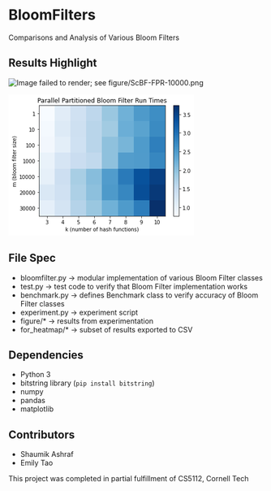 # BloomFilters

Comparisons and Analysis of Various Bloom Filters

## Results Highlight

![Image failed to render; see figure/ScBF-FPR-10000.png](https://Github.com/Shaumik-Ashraf/BloomFilters/blob/master/fiugre/ScBF-FPR-10000.png?raw=true)

![Image failed to render; see figure/PPBF-runtime-10000-k10.png](https://Github.com/Shaumik-Ashraf/BloomFilters/blob/master/figure/PPBF-runtime-10000-k10.png?raw=true)

## File Spec
 - bloomfilter.py -> modular implementation of various Bloom Filter classes
 - test.py -> test code to verify that Bloom Filter implementation works
 - benchmark.py -> defines Benchmark class to verify accuracy of Bloom Filter classes
 - experiment.py -> experiment script
 - figure/* -> results from experimentation
 - for_heatmap/* -> subset of results exported to CSV

## Dependencies
 - Python 3
 - bitstring library (`pip install bitstring`)
 - numpy
 - pandas
 - matplotlib

## Contributors
 - Shaumik Ashraf
 - Emily Tao

This project was completed in partial fulfillment of CS5112, Cornell Tech
